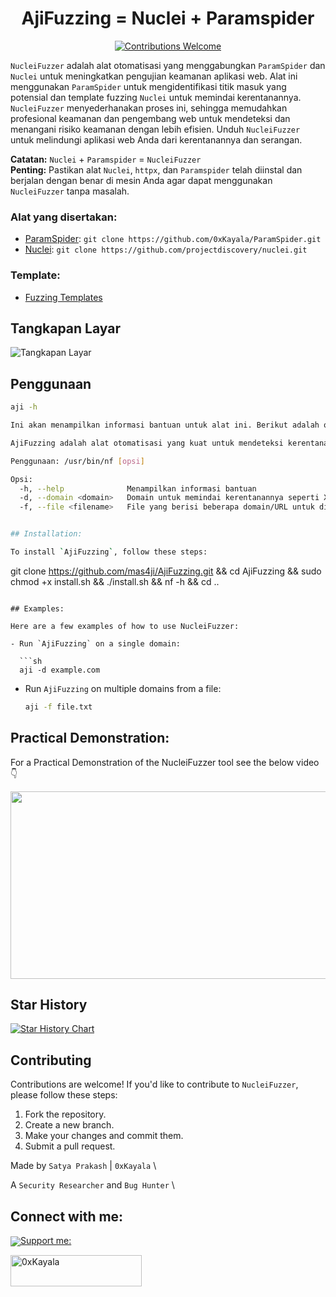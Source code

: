 <h1 align="center"> 
  AjiFuzzing = Nuclei + Paramspider
  <br>
</h1>

<p align="center">
  <a href="https://github.com/mas4ji/AjiFuzzing/issues">
    <img src="https://img.shields.io/badge/contributions-welcome-brightgreen.svg?style=flat" alt="Contributions Welcome">
  </a>
</p>

`NucleiFuzzer` adalah alat otomatisasi yang menggabungkan `ParamSpider` dan `Nuclei` untuk meningkatkan pengujian keamanan aplikasi web. Alat ini menggunakan `ParamSpider` untuk mengidentifikasi titik masuk yang potensial dan template fuzzing `Nuclei` untuk memindai kerentanannya. `NucleiFuzzer` menyederhanakan proses ini, sehingga memudahkan profesional keamanan dan pengembang web untuk mendeteksi dan menangani risiko keamanan dengan lebih efisien. Unduh `NucleiFuzzer` untuk melindungi aplikasi web Anda dari kerentanannya dan serangan.

**Catatan:** `Nuclei` + `Paramspider` = `NucleiFuzzer`  
**Penting:** Pastikan alat `Nuclei`, `httpx`, dan `Paramspider` telah diinstal dan berjalan dengan benar di mesin Anda agar dapat menggunakan `NucleiFuzzer` tanpa masalah.

### Alat yang disertakan:
- [ParamSpider](https://github.com/0xKayala/ParamSpider): `git clone https://github.com/0xKayala/ParamSpider.git`  
- [Nuclei](https://github.com/projectdiscovery/nuclei): `git clone https://github.com/projectdiscovery/nuclei.git`

### Template:
- [Fuzzing Templates](https://github.com/mas4ji/fuzzing-templates)

## Tangkapan Layar
![Tangkapan Layar](https://github.com/0xKayala/NucleiFuzzer/assets/16838353/d29d18e2-e5b4-4f5f-b1fd-351167fa7c31)

## Penggunaan

```sh
aji -h

Ini akan menampilkan informasi bantuan untuk alat ini. Berikut adalah opsi yang didukung:

AjiFuzzing adalah alat otomatisasi yang kuat untuk mendeteksi kerentanannya seperti XSS, SQLi, SSRF, Open-Redirect, dll. pada aplikasi web.

Penggunaan: /usr/bin/nf [opsi]

Opsi:
  -h, --help              Menampilkan informasi bantuan
  -d, --domain <domain>   Domain untuk memindai kerentanannya seperti XSS, SQLi, SSRF, Open-Redirect, dll.
  -f, --file <filename>   File yang berisi beberapa domain/URL untuk dipindai


## Installation:

To install `AjiFuzzing`, follow these steps:

```
git clone https://github.com/mas4ji/AjiFuzzing.git && cd AjiFuzzing && sudo chmod +x install.sh && ./install.sh && nf -h && cd ..
```

## Examples:

Here are a few examples of how to use NucleiFuzzer:

- Run `AjiFuzzing` on a single domain:

  ```sh
  aji -d example.com
  ```

- Run `AjiFuzzing` on multiple domains from a file:

  ```sh
  aji -f file.txt
  ```

## Practical Demonstration:

For a Practical Demonstration of the NucleiFuzzer tool see the below video 👇 <br>

[<img src="https://img.youtube.com/vi/2K2gTCHt6kg/hqdefault.jpg" width="600" height="300"/>](https://www.youtube.com/embed/2K2gTCHt6kg)

## Star History

[![Star History Chart](https://api.star-history.com/svg?repos=0xKayala/NucleiFuzzer&type=Date)](https://star-history.com/#0xKayala/NucleiFuzzer&Date)

## Contributing

Contributions are welcome! If you'd like to contribute to `NucleiFuzzer`, please follow these steps:

1. Fork the repository.
2. Create a new branch.
3. Make your changes and commit them.
4. Submit a pull request.

Made by
`Satya Prakash` | `0xKayala` \

A `Security Researcher` and `Bug Hunter` \

## Connect with me:
<p align="left">
<a href="https://linkedin.com/in/mas4ji" target="blank"><img align="center" src="https://raw.githubusercontent.com/rahuldkjain/github-profile-readme-
</p>

## Support me:
<p><a href="https://www.buymeacoffee.com/mas4ji"> <img align="left" src="https://cdn.buymeacoffee.com/buttons/v2/default-yellow.png" height="50" width="210" alt="0xKayala" /></a></p><br><br>
